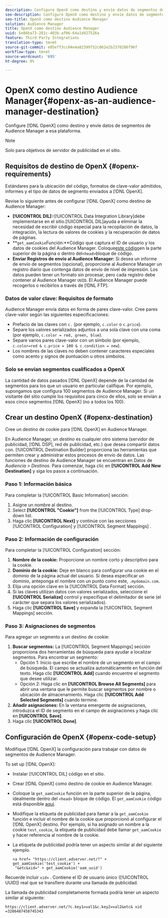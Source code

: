 ```yaml
---
description: Configure OpenX como destino y envíe datos de segmentos de Audience Manager a esa plataforma.
seo-description: Configure OpenX como destino y envíe datos de segmentos de Audience Manager a esa plataforma.
seo-title: OpenX como destino Audience Manager
solution: Audience Manager
title: OpenX como destino Audience Manager
uuid: 5e86ba73-281c-403b-af06-64a1d427526a
feature: Third Party Integrations
translation-type: tm+mt
source-git-commit: e05eff3cc04e4a82399752c862e2b2370286f96f
workflow-type: tm+mt
source-wordcount: '695'
ht-degree: 0%

---
```



# OpenX como destino Audience Manager{#openx-as-an-audience-manager-destination}

Configure [!DNL OpenX] como destino y envíe datos de segmentos de Audience Manager a esa plataforma.

>[!NOTE]
>
>Solo para objetivos de servidor de publicidad en el sitio.

## Requisitos de destino de OpenX {#openx-requirements}

Estándares para la ubicación del código, formatos de clave-valor admitidos, informes y el tipo de datos de segmento enviados a [!DNL OpenX].

<!-- aam-openx-requirements.xml -->

Revise lo siguiente antes de configurar [!DNL OpenX] como destino de Audience Manager:

* **[!UICONTROL DIL]::**[!UICONTROL Data Integration Library]debe implementarse en el sitio.[!UICONTROL DIL]ayuda a eliminar la necesidad de escribir código especial para la recopilación de datos, la integración, la lectura de valores de cookies y la recuperación de datos de páginas.
* **`get_aamCookie`Función:**Código que captura el ID de usuario y los datos de cookies del Audience Manager. Coloque[este código](../../features/destinations/get-aam-cookie-code.md)en la parte superior de la página o dentro del`<head>`bloque de código.
* **Enviar Registros de envío al Audience Manager:** Si desea un informe de envío de segmentos (opcional), proporcione al Audience Manager un registro diario que contenga datos de envío de nivel de impresión. Los datos pueden tener un formato sin procesar, pero cada registro debe contener al Audience Manager `UUID`. El Audience Manager puede recogerlos o recibirlos a través de [!DNL FTP].

### Datos de valor clave: Requisitos de formato

Audience Manager envía datos en forma de pares clave-valor. Cree pares clave-valor según las siguientes especificaciones:

* Prefacio de las claves con `c.` (por ejemplo, `c.color` o `c.price`).
* Separe los valores serializados adjuntos a una sola clave con una coma (por ejemplo, `c.color = red, green, blue`).
* Separe varios pares clave-valor con un símbolo (por ejemplo, `c.color=red & c.price = 100 & c.condition = new`).
* Los nombres de las claves no deben contener caracteres especiales como acento y signos de puntuación u otros símbolos.

### Solo se envían segmentos cualificados a OpenX

La cantidad de datos pasados [!DNL OpenX] depende de la cantidad de segmentos para los que un usuario en particular califique. Por ejemplo, supongamos que configura 100 segmentos de Audience Manager. Si un visitante del sitio cumple los requisitos para cinco de ellos, solo se envían a esos cinco segmentos [!DNL OpenX] (no a todos los 100).

## Crear un destino OpenX {#openx-destination}

Cree un destino de cookie para [!DNL OpenX] en Audience Manager.

<!-- aam-openx-destination.xml -->

En Audience Manager, un *destino* es cualquier otro sistema (servidor de publicidad, [!DNL DSP], red de publicidad, etc.) que desea compartir datos con. [!UICONTROL Destination Builder] proporciona las herramientas que permiten crear y administrar estos procesos de envío de datos. Las funciones de destino de Audience Manager se encuentran en Datos de *Audiencia > Destinos*. Para comenzar, haga clic en **[!UICONTROL Add New Destination]** y siga los pasos a continuación.

### Paso 1: Información básica

Para completar la [!UICONTROL Basic Information] sección:

1. Asigne un nombre al destino.
1. Select **[!UICONTROL "Cookie"]** from the [!UICONTROL Type] drop-down list.
1. Haga clic **[!UICONTROL Next]** y continúe con las secciones [!UICONTROL Configuration] y [!UICONTROL Segment Mappings] .

### Paso 2: Información de configuración

Para completar la [!UICONTROL Configuration] sección:

1. **Nombre de la cookie:** Proporcione un nombre corto y descriptivo para la cookie.
1. **Dominio de la cookie:** Deje en blanco para configurar una cookie en el dominio de la página actual del usuario. Si desea especificar un dominio, anteponga el nombre con un punto como este, `.mydomain.com`.
1. Elija una opción clave en la [!UICONTROL Data Format] sección.
1. Si las claves utilizan datos con valores serializados, seleccione el **[!UICONTROL Serialize]** control y especifique el delimitador de serie (el carácter que separa los valores serializados).
1. Haga clic **[!UICONTROL Save]** y expanda la [!UICONTROL Segment Mappings] sección.

### Paso 3: Asignaciones de segmentos

Para agregar un segmento a un destino de cookie:

1. **Buscar segmentos:** La [!UICONTROL Segment Mappings] sección proporciona dos herramientas de búsqueda para ayudar a localizar segmentos. Para encontrar un segmento:
   * Opción 1: Inicio que escribe el nombre de un segmento en el campo de búsqueda. El campo se actualiza automáticamente en función del texto. Haga clic **[!UICONTROL Add]** cuando encuentre el segmento que desee utilizar.
   * Opción 2: Haga clic en **[!UICONTROL Browse All Segments]** para abrir una ventana que le permite buscar segmentos por nombre o ubicación de almacenamiento. Haga clic **[!UICONTROL Add Selected Segments]** cuando termine.
1. **Añadir asignaciones:** En la ventana emergente de asignaciones, introduzca el ID de segmento en el campo de asignaciones y haga clic en **[!UICONTROL Save]**.
1. Haga clic **[!UICONTROL Done]**.

## Configuración de OpenX {#openx-code-setup}

Modifique [!DNL OpenX] la configuración para trabajar con datos de segmentos de Audience Manager.

<!-- aam-openx-code.xml -->

To set up [!DNL OpenX]:

* Instalar [!UICONTROL DIL] código en el sitio.
* Crear [!DNL OpenX] como destino de cookie en Audience Manager.
* Coloque la `get_aamCookie` función en la parte superior de la página, idealmente dentro del `<head>` bloque de código. El `get_aamCookie` código está disponible [aquí](../../features/destinations/get-aam-cookie-code.md).
* Modifique la etiqueta de publicidad para llamar a la `get_aamCookie` función e incluir el nombre de la cookie que proporcionó al configurar el [!DNL OpenX] destino. Por ejemplo, si ha asignado un nombre a la cookie `test_cookie`, la etiqueta de publicidad debe llamar `get_aamCookie` y hacer referencia al nombre de la cookie.
* La etiqueta de publicidad podría tener un aspecto similar al del siguiente ejemplo.

   ```
   <a href= "https://client.adserver.net/?" + get_aamCookie('test_cookie') +
    "&etc&xid=" + get_aamCookie('aam_uuid')
   ```

Recuerde incluir `xid=` . Contiene el ID de usuario único ([!UICONTROL UUID]) real que se transfiere durante una llamada de publicidad.

La llamada de publicidad completamente formada podría tener un aspecto similar al siguiente:

```
https://client.adserver.net/?c.key1=val1&c.key2=val2&etc& xid =3286487458745343
```
